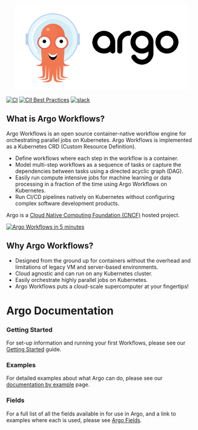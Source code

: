 <p align="center"><img src="./assets/argo.png" alt="Argo Logo"></p>

[![CI](https://github.com/argoproj/argo-workflows/workflows/CI/badge.svg)](https://github.com/argoproj/argo-workflows/actions?query=event%3Apush+branch%3Amaster)
[![CII Best Practices](https://bestpractices.coreinfrastructure.org/projects/3830/badge)](https://bestpractices.coreinfrastructure.org/projects/3830)
[![slack](https://img.shields.io/badge/slack-argoproj-brightgreen.svg?logo=slack)](https://argoproj.github.io/community/join-slack)

## What is Argo Workflows?
Argo Workflows is an open source container-native workflow engine for orchestrating parallel jobs on Kubernetes. Argo Workflows is implemented as a Kubernetes CRD (Custom Resource Definition).

* Define workflows where each step in the workflow is a container.
* Model multi-step workflows as a sequence of tasks or capture the dependencies between tasks using a directed acyclic graph (DAG).
* Easily run compute intensive jobs for machine learning or data processing in a fraction of the time using Argo Workflows on Kubernetes.
* Run CI/CD pipelines natively on Kubernetes without configuring complex software development products.

Argo is a [Cloud Native Computing Foundation (CNCF)](https://cncf.io/) hosted project.

[![Argo Workflows in 5 minutes](https://img.youtube.com/vi/TZgLkCFQ2tk/0.jpg)](https://www.youtube.com/watch?v=TZgLkCFQ2tk)

## Why Argo Workflows?
* Designed from the ground up for containers without the overhead and limitations of legacy VM and server-based environments.
* Cloud agnostic and can run on any Kubernetes cluster.
* Easily orchestrate highly parallel jobs on Kubernetes.
* Argo Workflows puts a cloud-scale supercomputer at your fingertips!

# Argo Documentation

### Getting Started

For set-up information and running your first Workflows, please see our [Getting Started](quick-start.md) guide.

### Examples

For detailed examples about what Argo can do, please see our [documentation by example](https://argoproj.github.io/argo-workflows/examples/) page.

### Fields

For a full list of all the fields available in for use in Argo, and a link to examples where each is used, please see [Argo Fields](fields.md).
